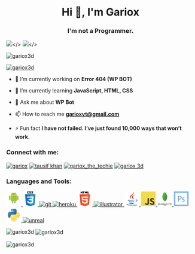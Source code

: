 <h1 align="center">Hi 👋, I'm Gariox</h1>
<h3 align="center">I'm not a Programmer.</h3>

  <img src="https://k.top4top.io/p_2154s09z11.jpg" /></>
  <img src="https://telegra.ph/file/3e462bbee69a9de29bd4f.jpg" /></>
  <p align="left"> <img src="https://komarev.com/ghpvc/?username=gariox3d&label=Profile%20views&color=0e75b6&style=flat" alt="gariox3d" /> </p>

<p align="left"> <a href="https://github.com/ryo-ma/github-profile-trophy"><img src="https://github-profile-trophy.vercel.app/?username=gariox3d" alt="gariox3d" /></a> </p>

- 🔭 I’m currently working on **Error 404 (WP BOT)**

- 🌱 I’m currently learning **JavaScript, HTML, CSS**

- 💬 Ask me about **WP Bot**

- 📫 How to reach me **garioxyt@gmail.com**

- ⚡ Fun fact **I have not failed. I’ve just found 10,000 ways that won’t work.**

<h3 align="left">Connect with me:</h3>
<p align="left">
<a href="https://dev.to/gariox" target="blank"><img align="center" src="https://raw.githubusercontent.com/rahuldkjain/github-profile-readme-generator/master/src/images/icons/Social/devto.svg" alt="gariox" height="30" width="40" /></a>
<a href="https://fb.com/tausif khan" target="blank"><img align="center" src="https://raw.githubusercontent.com/rahuldkjain/github-profile-readme-generator/master/src/images/icons/Social/facebook.svg" alt="tausif khan" height="30" width="40" /></a>
<a href="https://instagram.com/gariox_the_techie" target="blank"><img align="center" src="https://raw.githubusercontent.com/rahuldkjain/github-profile-readme-generator/master/src/images/icons/Social/instagram.svg" alt="gariox_the_techie" height="30" width="40" /></a>
<a href="https://www.youtube.com/c/gariox 3d" target="blank"><img align="center" src="https://raw.githubusercontent.com/rahuldkjain/github-profile-readme-generator/master/src/images/icons/Social/youtube.svg" alt="gariox 3d" height="30" width="40" /></a>
</p>

<h3 align="left">Languages and Tools:</h3>
<p align="left"> <a href="https://developer.android.com" target="_blank" rel="noreferrer"> <img src="https://raw.githubusercontent.com/devicons/devicon/master/icons/android/android-original-wordmark.svg" alt="android" width="40" height="40"/> </a> <a href="https://www.w3schools.com/css/" target="_blank" rel="noreferrer"> <img src="https://raw.githubusercontent.com/devicons/devicon/master/icons/css3/css3-original-wordmark.svg" alt="css3" width="40" height="40"/> </a> <a href="https://git-scm.com/" target="_blank" rel="noreferrer"> <img src="https://www.vectorlogo.zone/logos/git-scm/git-scm-icon.svg" alt="git" width="40" height="40"/> </a> <a href="https://heroku.com" target="_blank" rel="noreferrer"> <img src="https://www.vectorlogo.zone/logos/heroku/heroku-icon.svg" alt="heroku" width="40" height="40"/> </a> <a href="https://www.w3.org/html/" target="_blank" rel="noreferrer"> <img src="https://raw.githubusercontent.com/devicons/devicon/master/icons/html5/html5-original-wordmark.svg" alt="html5" width="40" height="40"/> </a> <a href="https://www.adobe.com/in/products/illustrator.html" target="_blank" rel="noreferrer"> <img src="https://www.vectorlogo.zone/logos/adobe_illustrator/adobe_illustrator-icon.svg" alt="illustrator" width="40" height="40"/> </a> <a href="https://www.java.com" target="_blank" rel="noreferrer"> <img src="https://raw.githubusercontent.com/devicons/devicon/master/icons/java/java-original.svg" alt="java" width="40" height="40"/> </a> <a href="https://developer.mozilla.org/en-US/docs/Web/JavaScript" target="_blank" rel="noreferrer"> <img src="https://raw.githubusercontent.com/devicons/devicon/master/icons/javascript/javascript-original.svg" alt="javascript" width="40" height="40"/> </a> <a href="https://www.mongodb.com/" target="_blank" rel="noreferrer"> <img src="https://raw.githubusercontent.com/devicons/devicon/master/icons/mongodb/mongodb-original-wordmark.svg" alt="mongodb" width="40" height="40"/> </a> <a href="https://www.photoshop.com/en" target="_blank" rel="noreferrer"> <img src="https://raw.githubusercontent.com/devicons/devicon/master/icons/photoshop/photoshop-line.svg" alt="photoshop" width="40" height="40"/> </a> <a href="https://www.python.org" target="_blank" rel="noreferrer"> <img src="https://raw.githubusercontent.com/devicons/devicon/master/icons/python/python-original.svg" alt="python" width="40" height="40"/> </a> <a href="https://unrealengine.com/" target="_blank" rel="noreferrer"> <img src="https://raw.githubusercontent.com/kenangundogan/fontisto/036b7eca71aab1bef8e6a0518f7329f13ed62f6b/icons/svg/brand/unreal-engine.svg" alt="unreal" width="40" height="40"/> </a> </p>

<p><img align="left" src="https://github-readme-stats.vercel.app/api/top-langs?username=gariox3d&show_icons=true&locale=en&layout=compact" alt="gariox3d" /></p>

<p>&nbsp;<img align="center" src="https://github-readme-stats.vercel.app/api?username=gariox3d&show_icons=true&locale=en" alt="gariox3d" /></p>

<p><img align="center" src="https://github-readme-streak-stats.herokuapp.com/?user=gariox3d&" alt="gariox3d" /></p>

